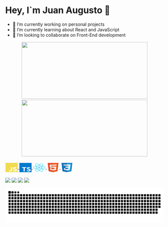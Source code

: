 ### <h1>Hey, I`m Juan Augusto 👋</h1>
<ul>
  <li>🔭 I’m currently working on personal projects</li>
  <li>🌱 I’m currently learning about React and JavaScript</li>
  <li>👯 I’m looking to collaborate on Front-End development</li>
</ul>
<div align="center">
  <a href="https://pedantic-joliot-398cc8.netlify.app/" target="blank">
  <img height="180em" width="400em" src="https://github-readme-stats.vercel.app/api?username=Juan-Augusto&show_icons=true&theme=dark&include_all_commits=true&count_private=true"/>
  <img height="180em" width="400em" src="https://github-readme-stats.vercel.app/api/top-langs/?username=Juan-Augusto&layout=compact&langs_count=7&theme=dark"/>
</div>
<div style="display: inline_block"><br>
  <img align="center" alt="Juan-Js" height="30" width="40" src="https://raw.githubusercontent.com/devicons/devicon/master/icons/javascript/javascript-plain.svg">
  <img align="center" alt="Juan-Ts" height="30" width="40" src="https://raw.githubusercontent.com/devicons/devicon/master/icons/typescript/typescript-plain.svg">
  <img align="center" alt="Juan-React" height="30" width="40" src="https://raw.githubusercontent.com/devicons/devicon/master/icons/react/react-original.svg">
  <img align="center" alt="Juan-HTML" height="30" width="40" src="https://raw.githubusercontent.com/devicons/devicon/master/icons/html5/html5-original.svg">
  <img align="center" alt="Juan-CSS" height="30" width="40" src="https://raw.githubusercontent.com/devicons/devicon/master/icons/css3/css3-original.svg">
</div>
<br>
<div>
    <a href="https://www.youtube.com/channel/UCO_mBpadEe467FAJjNQWD1g" target="_blank"><img src="https://img.shields.io/badge/YouTube-FF0000?style=for-the-badge&logo=youtube&logoColor=white" target="_blank"></a>
  <a href="https://instagram.com/juannaugusto" target="_blank"><img src="https://img.shields.io/badge/-Instagram-%23E4405F?style=for-the-badge&logo=instagram&logoColor=white" target="_blank"></a>
  <a href = "mailto:juanaugusto1@live.com"><img src="https://img.shields.io/badge/-Gmail-%23333?style=for-the-badge&logo=gmail&logoColor=white" target="_blank"></a>
  <a href="https://www.linkedin.com/in/juan-soares-881877177/" target="_blank"><img src="https://img.shields.io/badge/-LinkedIn-%230077B5?style=for-the-badge&logo=linkedin&logoColor=white" target="_blank"></a> 
    
  
  ![Snake animation](https://github.com/Juan-Augusto/Juan-Augusto/blob/output/github-contribution-grid-snake.svg)
  
</div>
   

